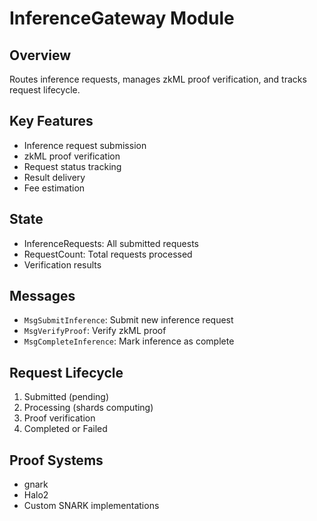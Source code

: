 # InferenceGateway Module

## Overview

Routes inference requests, manages zkML proof verification, and tracks request lifecycle.

## Key Features

- Inference request submission
- zkML proof verification
- Request status tracking
- Result delivery
- Fee estimation

## State

- InferenceRequests: All submitted requests
- RequestCount: Total requests processed
- Verification results

## Messages

- `MsgSubmitInference`: Submit new inference request
- `MsgVerifyProof`: Verify zkML proof
- `MsgCompleteInference`: Mark inference as complete

## Request Lifecycle

1. Submitted (pending)
2. Processing (shards computing)
3. Proof verification
4. Completed or Failed

## Proof Systems

- gnark
- Halo2
- Custom SNARK implementations
